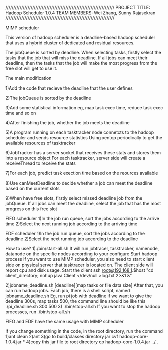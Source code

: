 ///////////////////////////////////////////////////////////////////// 
PROJECT TITLE: Hadoop Scheduler 1.0.4 TEAM MEMBERS: Wei Zhang, Sunny Rajasekran 
/////////////////////////////////////////////////////////////////////

MIMP scheduler

This version of hadoop scheduler is a deadline-based hadoop scheduler that uses a hybrid cluster of dedicated and residual resources.

The jobQueue is sorted by deadline. When selecting tasks, firstly select the tasks that the job that will miss the deadline. If all jobs can meet their deadline, then the tasks that the job will make the most progress from the free slot will get to use it.

The main modification

1)Add the code that recieve the deadline that the user defines

2)The jobQueue is sorted by the deadline

3)Add some statistical information eg, map task exec time, reduce task exec time and so on

4)After finishing the job, whether the job meets the deadline

5)A program running on each tasktracker node connetcts to the hadoop scheduler and sends resource statistics Using xentop periodically to get the available resources of tasktracker

6)JobTracker has a server socket that receives these stats and stores them into a resource object For each tasktracker, server side will create a receiveThread to receive the stats

7)For each job, predict task exection time based on the reources available

8)Use canMeetDeadline to decide whether a job can meet the deadline based on the current slots

9)When have free slots, firstly select missed deadline job from the jobQueue. If all jobs can meet the deadline, select the job that has the most progress on this free slot

FIFO scheduler
1)In the job run queue, sort the jobs according to the arrive time
2)Select the next running job according to the arriving time

EDF scheduler
1)In the job run queue, sort the jobs according to the deadline
2)Select the next running job according to the deadline

How to use?
1)./bin/start-all.sh
It will run jobtracer, tasktracker, namenode, datanode on the specific nodes according to your configure 
Start hadoop process
If you want to use MIMP scheduler, you also need to start client side on physical server that tasktracer is located on. The client side will report cpu and disk usage.
Start the client
ssh root@192.168.1.$host "cd client_directory; nohup java Client </dev/null >log.txt 2>&1 &"

2)jobname_deadline.sh [deadline][map tasks or file data size]
After that, you can run hadoop jobs. Each job, there is a shell script, named jobname_deadline.sh
Eg, run pi job with deadline
 if we want to give the deadline 300s, map tasks 500, the command line should be like this
./pi_deadline.sh 300 500 
3) ./bin/stop-all.sh
If you want to stop the hadoop processes, run ./bin/stop-all.sh

FIFO and EDF have the same usage with MIMP scheduler

If you change something in the code, in the root directory, run the command
1)ant clean
2)ant
3)go to build/classes directory
jar cvf hadoop-core-1.0.4.jar *
4)copy this jar file to root directory
cp hadoop-core-1.0.4.jar ../..

